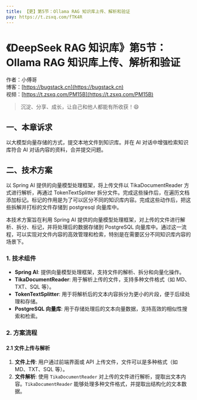 ```yaml
---
title: 【更】第5节：Ollama RAG 知识库上传、解析和验证
pay: https://t.zsxq.com/fTK4R
---
```


# 《DeepSeek RAG 知识库》第5节：Ollama RAG 知识库上传、解析和验证

作者：小傅哥
<br/>博客：[https://bugstack.cn](https://bugstack.cn)
<br/>视频：[https://t.zsxq.com/PM15B](https://t.zsxq.com/PM15B)

> 沉淀、分享、成长，让自己和他人都能有所收获！😄

## 一、本章诉求

以大模型向量存储的方式，提交本地文件到知识库。并在 AI 对话中增强检索知识库符合 AI 对话内容的资料，合并提交问题。

## 二、技术方案

以 Spring AI 提供的向量模型处理框架，将上传文件以 TikaDocumentReader 方式进行解析，再通过 TokenTextSplitter 拆分文件。完成这些操作后，在遍历文档添加标记。标记的作用是为了可以区分不同的知识库内容。完成这些动作后，把这些拆解并打标的文件存储到 postgresql 向量库中。

本技术方案旨在利用 Spring AI 提供的向量模型处理框架，对上传的文件进行解析、拆分、标记，并将处理后的数据存储到 PostgreSQL 向量库中。通过这一流程，可以实现对文件内容的高效管理和检索，特别是在需要区分不同知识库内容的场景下。

### 1. 技术组件

- **Spring AI**: 提供向量模型处理框架，支持文件的解析、拆分和向量化操作。
- **TikaDocumentReader**: 用于解析上传的文件，支持多种文件格式（如 MD、TXT、SQL 等）。
- **TokenTextSplitter**: 用于将解析后的文本内容拆分为更小的片段，便于后续处理和存储。
- **PostgreSQL 向量库**: 用于存储处理后的文本向量数据，支持高效的相似性搜索和检索。

### 2. 方案流程

#### 2.1 文件上传与解析

1. **文件上传**: 用户通过前端界面或 API 上传文件，文件可以是多种格式（如 MD、TXT、SQL 等）。
2. **文件解析**: 使用 `TikaDocumentReader` 对上传的文件进行解析，提取出文本内容。`TikaDocumentReader` 能够处理多种文件格式，并提取出结构化的文本数据。
